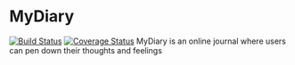 # MyDiary
[![Build Status](https://travis-ci.org/emmygozi/MyDiary.svg?branch=ft-add-error-handler-159156539)](https://travis-ci.org/emmygozi/MyDiary) [![Coverage Status](https://coveralls.io/repos/github/emmygozi/MyDiary/badge.svg)](https://coveralls.io/github/emmygozi/MyDiary)
MyDiary is an online journal where users can pen down their thoughts and feelings